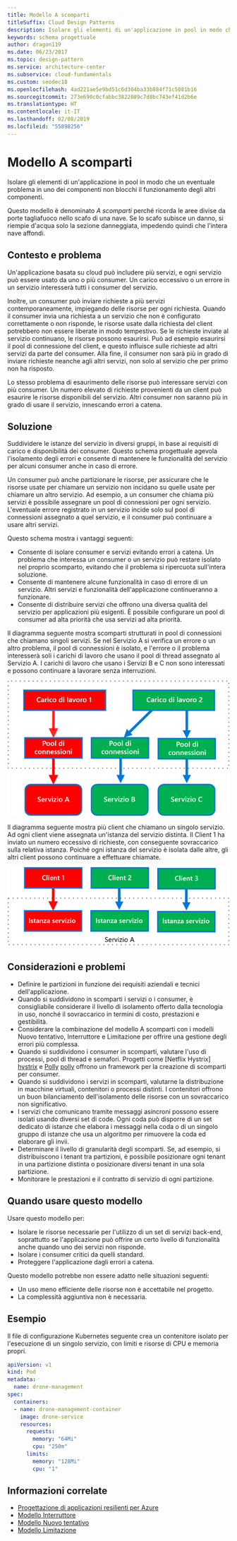 ```yaml
---
title: Modello A scomparti
titleSuffix: Cloud Design Patterns
description: Isolare gli elementi di un'applicazione in pool in modo che un eventuale problema in uno dei componenti non blocchi il funzionamento degli altri componenti.
keywords: schema progettuale
author: dragon119
ms.date: 06/23/2017
ms.topic: design-pattern
ms.service: architecture-center
ms.subservice: cloud-fundamentals
ms.custom: seodec18
ms.openlocfilehash: 4ad221ae5e9bd51c6d304ba33b884f71c5081b16
ms.sourcegitcommit: 273e690c0cfabbc3822089c7d8bc743ef41d2b6e
ms.translationtype: HT
ms.contentlocale: it-IT
ms.lasthandoff: 02/08/2019
ms.locfileid: "55898256"
---
```

# <a name="bulkhead-pattern"></a>Modello A scomparti

Isolare gli elementi di un'applicazione in pool in modo che un eventuale problema in uno dei componenti non blocchi il funzionamento degli altri componenti.

Questo modello è denominato *A scomparti* perché ricorda le aree divise da porte tagliafuoco nello scafo di una nave. Se lo scafo subisce un danno, si riempie d'acqua solo la sezione danneggiata, impedendo quindi che l'intera nave affondi.

## <a name="context-and-problem"></a>Contesto e problema

Un'applicazione basata su cloud può includere più servizi, e ogni servizio può essere usato da uno o più consumer. Un carico eccessivo o un errore in un servizio interesserà tutti i consumer del servizio.

Inoltre, un consumer può inviare richieste a più servizi contemporaneamente, impiegando delle risorse per ogni richiesta. Quando il consumer invia una richiesta a un servizio che non è configurato correttamente o non risponde, le risorse usate dalla richiesta del client potrebbero non essere liberate in modo tempestivo. Se le richieste inviate al servizio continuano, le risorse possono esaurirsi. Può ad esempio esaurirsi il pool di connessione del client, e questo influisce sulle richieste ad altri servizi da parte del consumer. Alla fine, il consumer non sarà più in grado di inviare richieste neanche agli altri servizi, non solo al servizio che per primo non ha risposto.

Lo stesso problema di esaurimento delle risorse può interessare servizi con più consumer. Un numero elevato di richieste provenienti da un client può esaurire le risorse disponibili del servizio. Altri consumer non saranno più in grado di usare il servizio, innescando errori a catena.

## <a name="solution"></a>Soluzione

Suddividere le istanze del servizio in diversi gruppi, in base ai requisiti di carico e disponibilità dei consumer. Questo schema progettuale agevola l'isolamento degli errori e consente di mantenere le funzionalità del servizio per alcuni consumer anche in caso di errore.

Un consumer può anche partizionare le risorse, per assicurare che le risorse usate per chiamare un servizio non incidano su quelle usate per chiamare un altro servizio. Ad esempio, a un consumer che chiama più servizi è possibile assegnare un pool di connessioni per ogni servizio. L'eventuale errore registrato in un servizio incide solo sul pool di connessioni assegnato a quel servizio, e il consumer può continuare a usare altri servizi.

Questo schema mostra i vantaggi seguenti:

- Consente di isolare consumer e servizi evitando errori a catena. Un problema che interessa un consumer o un servizio può restare isolato nel proprio scomparto, evitando che il problema si ripercuota sull'intera soluzione.
- Consente di mantenere alcune funzionalità in caso di errore di un servizio. Altri servizi e funzionalità dell'applicazione continueranno a funzionare.
- Consente di distribuire servizi che offrono una diversa qualità del servizio per applicazioni più esigenti. È possibile configurare un pool di consumer ad alta priorità che usa servizi ad alta priorità.

Il diagramma seguente mostra scomparti strutturati in pool di connessioni che chiamano singoli servizi. Se nel Servizio A si verifica un errore o un altro problema, il pool di connessioni è isolato, e l'errore o il problema interesserà soli i carichi di lavoro che usano il pool di thread assegnato al Servizio A. I carichi di lavoro che usano i Servizi B e C non sono interessati e possono continuare a lavorare senza interruzioni.

![Primo diagramma del modello A scomparti](./_images/bulkhead-1.png)

Il diagramma seguente mostra più client che chiamano un singolo servizio. Ad ogni client viene assegnata un'istanza del servizio distinta. Il Client 1 ha inviato un numero eccessivo di richieste, con conseguente sovraccarico sulla relativa istanza. Poiché ogni istanza del servizio è isolata dalle altre, gli altri client possono continuare a effettuare chiamate.

![Primo diagramma del modello A scomparti](./_images/bulkhead-2.png)

## <a name="issues-and-considerations"></a>Considerazioni e problemi

- Definire le partizioni in funzione dei requisiti aziendali e tecnici dell'applicazione.
- Quando si suddividono in scomparti i servizi o i consumer, è consigliabile considerare il livello di isolamento offerto dalla tecnologia in uso, nonché il sovraccarico in termini di costo, prestazioni e gestibilità.
- Considerare la combinazione del modello A scomparti con i modelli Nuovo tentativo, Interruttore e Limitazione per offrire una gestione degli errori più complessa.
- Quando si suddividono i consumer in scomparti, valutare l'uso di processi, pool di thread e semafori. Progetti come [Netflix Hystrix] [ hystrix] e [Polly] [ polly] offrono un framework per la creazione di scomparti per consumer.
- Quando si suddividono i servizi in scomparti, valutarne la distribuzione in macchine virtuali, contenitori o processi distinti. I contenitori offrono un buon bilanciamento dell'isolamento delle risorse con un sovraccarico non significativo.
- I servizi che comunicano tramite messaggi asincroni possono essere isolati usando diversi set di code. Ogni coda può disporre di un set dedicato di istanze che elabora i messaggi nella coda o di un singolo gruppo di istanze che usa un algoritmo per rimuovere la coda ed elaborare gli invii.
- Determinare il livello di granularità degli scomparti. Se, ad esempio, si distribuiscono i tenant tra partizioni, è possibile posizionare ogni tenant in una partizione distinta o posizionare diversi tenant in una sola partizione.
- Monitorare le prestazioni e il contratto di servizio di ogni partizione.

## <a name="when-to-use-this-pattern"></a>Quando usare questo modello

Usare questo modello per:

- Isolare le risorse necessarie per l'utilizzo di un set di servizi back-end, soprattutto se l'applicazione può offrire un certo livello di funzionalità anche quando uno dei servizi non risponde.
- Isolare i consumer critici da quelli standard.
- Proteggere l'applicazione dagli errori a catena.

Questo modello potrebbe non essere adatto nelle situazioni seguenti:

- Un uso meno efficiente delle risorse non è accettabile nel progetto.
- La complessità aggiuntiva non è necessaria.

## <a name="example"></a>Esempio

Il file di configurazione Kubernetes seguente crea un contenitore isolato per l'esecuzione di un singolo servizio, con limiti e risorse di CPU e memoria propri.

```yml
apiVersion: v1
kind: Pod
metadata:
  name: drone-management
spec:
  containers:
  - name: drone-management-container
    image: drone-service
    resources:
      requests:
        memory: "64Mi"
        cpu: "250m"
      limits:
        memory: "128Mi"
        cpu: "1"
```

## <a name="related-guidance"></a>Informazioni correlate

- [Progettazione di applicazioni resilienti per Azure](../resiliency/index.md)
- [Modello Interruttore](./circuit-breaker.md)
- [Modello Nuovo tentativo](./retry.md)
- [Modello Limitazione](./throttling.md)

<!-- links -->

[hystrix]: https://github.com/Netflix/Hystrix
[polly]: https://github.com/App-vNext/Polly
